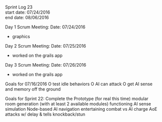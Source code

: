 Sprint Log 23 <br>
start date: 07/24/2016 <br>
end date: 08/06/2016 <br>

Day 1 Scrum Meeting:
Date: 07/24/2016
 - graphics

Day 2 Scrum Meeting:
Date: 07/25/2016
 - worked on the grails app
 
Day 3 Scrum Meeting:
Date: 07/26/2016
 - worked on the grails app

Goals for 07/16/2016
	O	test idle behaviors
	O	AI can attack
	O	get AI sense and memory off the ground
	
Goals for Sprint 22: Complete the Prototype (for real this time)
	modular room generation (with at least 2 available modules)
	functioning AI sense simulation
	Node-based AI navigation
	entertaining combat vs AI
		charge
		AoE attacks w/ delay & tells
		knockback/stun